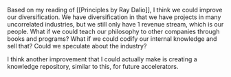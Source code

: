 Based on my reading of [[Principles by Ray Dalio]], I think we could improve our diversification. We have diversification in that we have projects in many uncorrelated industries, but we still only have 1 revenue stream, which is our people. What if we could teach our philosophy to other companies through books and programs? What if we could codify our internal knowledge and sell that? Could we speculate about the industry? 

I think another improvement that I could actually make is creating a knowledge repository, similar to this, for future accelerators. 